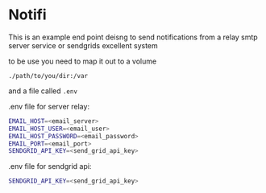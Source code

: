# Notifi

This is an example end point deisng to send notifications from a relay smtp server service or sendgrids excellent system

to be use you need to map it out to a volume

`./path/to/you/dir:/var`

and a file called `.env`

.env file for server relay:
```sh
EMAIL_HOST=<email_server>
EMAIL_HOST_USER=<email_user>
EMAIL_HOST_PASSWORD=<email_password>
EMAIL_PORT=<email_port>
SENDGRID_API_KEY=<send_grid_api_key>
```

.env file for sendgrid api:
```sh
SENDGRID_API_KEY=<send_grid_api_key>
```
